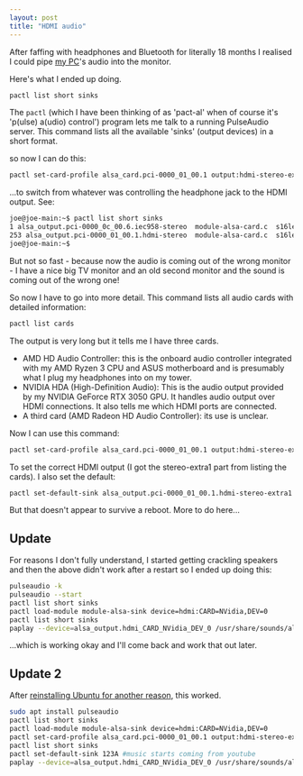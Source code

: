 ```yaml
---
layout: post
title: "HDMI audio" 
--- 
```


After faffing with headphones and Bluetooth for literally 18 months I realised I could pipe [my PC](https://joereddington.com/2023/07/05/pc.html)'s audio into the monitor. 

Here's what I ended up doing. 

```bash
pactl list short sinks
```

The ```pactl``` (which I have been thinking of as 'pact-al' when of course it's 'p(ulse) a(udio) control') program lets me talk to a running PulseAudio server.   This command lists all the available 'sinks' (output devices) in a short format. 

so now I can do this: 

```bash
pactl set-card-profile alsa_card.pci-0000_01_00.1 output:hdmi-stereo-extra1
```

...to switch from whatever was controlling the headphone jack to the HDMI output. See: 

```bash
joe@joe-main:~$ pactl list short sinks
1 alsa_output.pci-0000_0c_00.6.iec958-stereo  module-alsa-card.c  s16le 2ch 44100Hz SUSPENDED
253 alsa_output.pci-0000_01_00.1.hdmi-stereo  module-alsa-card.c  s16le 2ch 44100Hz RUNNING
joe@joe-main:~$ 
```
 
But not so fast - because now the audio is coming out of the wrong monitor - I have a nice big TV monitor and an old second monitor and the sound is coming out of the wrong one! 

So now I have to go into more detail. This command lists all audio cards with detailed information: 

```bash
pactl list cards
```

The output is very long but it tells me I have three cards. 

* AMD HD Audio Controller: this is the onboard audio controller integrated with my AMD Ryzen 3 CPU and ASUS motherboard and is presumably what I plug my headphones into on my tower. 
* NVIDIA HDA (High-Definition Audio): This is the audio output provided by my NVIDIA GeForce RTX 3050 GPU. It handles audio output over HDMI connections. It also tells me which HDMI ports are connected.  
* A third card (AMD Radeon HD Audio Controller): its use is unclear. 

Now I can use this command: 


```bash
pactl set-card-profile alsa_card.pci-0000_01_00.1 output:hdmi-stereo-extra1
```

To set the correct HDMI output (I got the stereo-extra1 part from listing the cards). I also set the default: 

```bash
pactl set-default-sink alsa_output.pci-0000_01_00.1.hdmi-stereo-extra1
```

But that doesn't appear to survive a reboot. More to do here...



## Update




For reasons I don't fully understand, I started getting crackling speakers and then the above didn't work after a restart so I ended up doing this: 

```bash
pulseaudio -k
pulseaudio --start
pactl list short sinks
pactl load-module module-alsa-sink device=hdmi:CARD=NVidia,DEV=0
pactl list short sinks
paplay --device=alsa_output.hdmi_CARD_NVidia_DEV_0 /usr/share/sounds/alsa/Front_Center.wav
```

...which is working okay and I'll come back and work that out later.


## Update 2
After [reinstalling Ubuntu for another reason](https://joereddington.com/2025/01/07/factory-reset.html), this worked. 

```bash
sudo apt install pulseaudio
pactl list short sinks
pactl load-module module-alsa-sink device=hdmi:CARD=NVidia,DEV=0
pactl set-card-profile alsa_card.pci-0000_01_00.1 output:hdmi-stereo-extra1
pactl list short sinks
pactl set-default-sink 123A #music starts coming from youtube
paplay --device=alsa_output.hdmi_CARD_NVidia_DEV_0 /usr/share/sounds/alsa/Front_Center.wav
```


